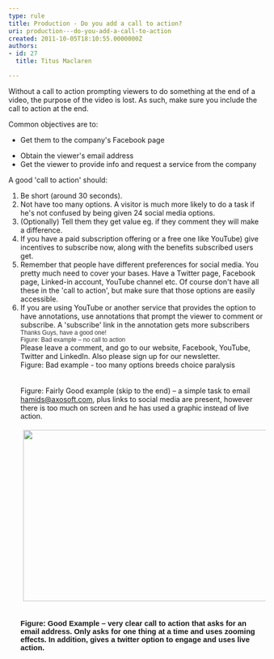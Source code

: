 ```yaml
---
type: rule
title: Production - Do you add a call to action?
uri: production---do-you-add-a-call-to-action
created: 2011-10-05T18:10:55.0000000Z
authors:
- id: 27
  title: Titus Maclaren

---
```




<span class='intro'> <p>Without a call to action prompting viewers to do something at the end of a video, the purpose of the video is lost. As such, make sure you include the call to action at the end.​</p>
Common objectives are to&#58; <ul><li>Get them to the company's Facebook page</li>
<li>Obtain the viewer's email address</li>
<li>Get the viewer to provide info and request a service from the company​</li></ul> </span>

<p>A good 'call to action' should&#58;</p>
<ol><li>Be short (around 30 seconds).</li>
<li>Not have too many options. A visitor is much more likely to do a task if he's not confused by being given 24 social media options.</li>
<li>(Optionally) Tell them they get value eg. if they comment they will make a difference.</li>
<li>If you have a paid subscription offering or a free one like YouTube) give incentives to subscribe now, along with the benefits subscribed users get.</li>
<li>Remember that people have different preferences for social media. You pretty much need to cover your bases. Have a Twitter page, Facebook page, Linked-in account, YouTube channel etc. Of course don't have all these in the 'call to action', but make sure that those options are easily accessible.</li>
<li>If you are using YouTube or another service that provides the option to have annotations, use annotations that prompt the viewer to comment or subscribe. A 'subscribe' link&#160;in the annotation&#160;gets more subscribers</li>
<div><span style="font-family&#58;verdana, sans-serif;color&#58;rgb(51,51,51);font-size&#58;9pt;"><div class="ssw-rteStyle-GreyBox">Thanks Guys, have a good one!</div>
<span class="ssw-rteStyle-FigureBad">Figure&#58; Bad example – no call to action</span></span></div>
<div class="ssw-rteStyle-GreyBox">Please leave a comment, and go to our website, Facebook, YouTube, Twitter and LinkedIn. Also please sign up for our newsletter. </div>
<span class="ssw-rteStyle-FigureBad">Figure&#58; Bad example - too many options breeds choice paralysis</span> <div class="wth"><div class="ms-rtestate-read ms-rte-wpbox"><div id="div_da03750b-7c75-4c92-86ac-910934146588" class="ms-rtestate-notify  ms-rtestate-read da03750b-7c75-4c92-86ac-910934146588"></div>
<div id="vid_da03750b-7c75-4c92-86ac-910934146588" style="display&#58;none;"></div></div>
​<div class="ms-rtestate-read ms-rte-wpbox"><div id="div_2d466571-2111-4a31-9ffd-66a87dae5dce" class="ms-rtestate-notify  ms-rtestate-read 2d466571-2111-4a31-9ffd-66a87dae5dce"></div>
<div id="vid_2d466571-2111-4a31-9ffd-66a87dae5dce" style="display&#58;none;"></div></div>
​<br></div>
<span class="ssw-rteStyle-FigureGood">Figure&#58; Fairly Good example&#160;(skip to the end)&#160;– a simple task to email <a href="mailto&#58;hamids@axosoft.com">hamids@axosoft.com</a>, plus&#160;links to social media are present,&#160;however there is <span style="font-family&#58;calibri, sans-serif;font-size&#58;11pt;">too much on screen and he has used a&#160;graphic instead of live action.</span></span><p><a href="http&#58;//www.youtube.com/watch?v=11ibqpnitfk" target="_blank"><img src="Call-to-Action-Screenshot.jpg" width="554" height="338" alt="" style="margin&#58;5px;width&#58;554px;height&#58;338px;" /></a>&#160;</p>
<span class="ssw-rteStyle-FigureGood"><span style="font-family&#58;calibri, sans-serif;font-size&#58;11pt;"><strong>Figure&#58; Good Example – very clear call to action that asks for&#160;an email address. Only asks for one thing at a time and uses zooming effects. In addition, gives a twitter option to engage&#160;and uses live action.</strong></span></span><div>&#160;</div></ol>
​


